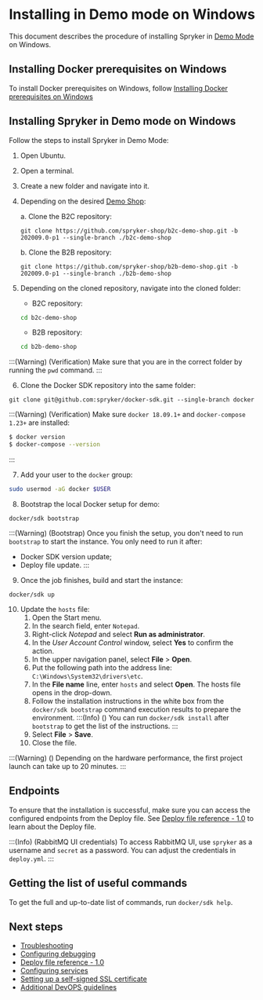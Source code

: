 # Installing in Demo mode on Windows

This document describes the procedure of installing Spryker in [Demo Mode](01-choosing-an-installation-mode.md#demo-mode) on Windows.

## Installing Docker prerequisites on Windows

To install Docker prerequisites on Windows, follow [Installing Docker prerequisites on Windows](../01-installation-prerequisites/01-installing-docker-prerequisites-on-windows.md)


## Installing Spryker in Demo mode on Windows

Follow the steps to install Spryker in Demo Mode:

1. Open Ubuntu.
2. Open a terminal.
3. Create a new folder and navigate into it.
4. Depending on the desired [Demo Shop](https://documentation.spryker.com/docs/en/about-spryker#spryker-b2b-b2c-demo-shops):

    a. Clone the B2C repository:

    ```shell
    git clone https://github.com/spryker-shop/b2c-demo-shop.git -b 202009.0-p1 --single-branch ./b2c-demo-shop
    ```

    b. Clone the B2B repository:

    ```shell
    git clone https://github.com/spryker-shop/b2b-demo-shop.git -b 202009.0-p1 --single-branch ./b2b-demo-shop
    ```
5. Depending on the cloned repository, navigate into the cloned folder:
    * B2C repository:
    ```bash
    cd b2c-demo-shop
    ```
    * B2B repository:
    ```bash
    cd b2b-demo-shop
    ```
:::(Warning) (Verification)
Make sure that you are in the correct folder by running the `pwd` command.
:::

6. Clone the Docker SDK repository into the same folder:
```shell
git clone git@github.com:spryker/docker-sdk.git --single-branch docker
```
:::(Warning) (Verification)
Make sure `docker 18.09.1+` and `docker-compose 1.23+` are installed:

```bash
$ docker version
$ docker-compose --version
```
:::


7. Add your user to the `docker` group:

```bash
sudo usermod -aG docker $USER
```


8. Bootstrap the local Docker setup for demo:
```shell
docker/sdk bootstrap
```


:::(Warning) (Bootstrap)
Once you finish the setup, you don't need to run `bootstrap` to start the instance. You only need to run it after:
* Docker SDK version update;
* Deploy file update.
:::
9. Once the job finishes, build and start the instance:
```shell
docker/sdk up
```
10. Update the `hosts` file:
    1. Open the Start menu.
    2. In the search field, enter `Notepad`.
    3. Right-click *Notepad* and select **Run as administrator**.
    4. In the *User Account Control* window, select **Yes** to confirm the action.
    5. In the upper navigation panel, select **File** > **Open**.
    6. Put the following path into the address line: `C:\Windows\System32\drivers\etc`.
    7. In the **File name** line, enter `hosts` and select **Open**.
    The hosts file opens in the drop-down.
    8. Follow the installation instructions in the white box from the `docker/sdk bootstrap` command execution results to prepare the environment.
    :::(Info) ()
    You can run `docker/sdk install` after `bootstrap` to get the list of the instructions.
    :::
    9. Select **File** > **Save**.
    10. Close the file.


:::(Warning) ()
Depending on the hardware performance, the first project launch can take up to 20 minutes.
:::

## Endpoints

To ensure that the installation is successful, make sure you can access the configured endpoints from the Deploy file. See [Deploy file reference - 1.0](07-deploy-file/02-deploy-file-reference.v1.md) to learn about the Deploy file.

:::(Info) (RabbitMQ UI credentials)
To access RabbitMQ UI, use `spryker` as a username and `secret` as a password. You can adjust the credentials in `deploy.yml`.
:::




## Getting the list of useful commands

To get the full and up-to-date list of commands, run `docker/sdk help`.

## Next steps

* [Troubleshooting](../../09-troubleshooting.md)
* [Configuring debugging](../../02-development-usage/05-configuring-debugging.md)
* [Deploy file reference - 1.0](../../99-deploy.file.reference.v1.md)
* [Configuring services](../../06-configuring-services.md)
* [Setting up a self-signed SSL certificate](https://docs.spryker.com/docs/dg/dev/set-up-spryker-locally/configure-after-installing/set-up-a-self-signed-ssl-certificate.html)
* [Additional DevOPS guidelines](https://documentation.spryker.com/docs/additional-devops-guidelines)
